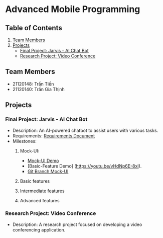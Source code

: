 # Advanced Mobile Programming
## Table of Contents
1. [Team Members](#team-members)
2. [Projects](#projects)
    - [Final Project: Jarvis - AI Chat Bot](#final-project-jarvis---ai-chat-bot)
    - [Research Project: Video Conference](#research-project-video-conference)

## Team Members
- 21120148: Trần Tiến
- 21120140: Trần Gia Thịnh

## Projects

### Final Project: Jarvis - AI Chat Bot
- Description: An AI-powered chatbot to assist users with various tasks.
- Requirements: [Requirements Document](https://docs.google.com/document/d/1ualtUcG6kswL7nUqNQbl1z9Dnos_DvmC/view)
- Milestones:
    1. Mock-UI: 
        - [Mock-UI Demo](https://youtu.be/asB_T--IEmA)
        - [Basic-Feature Demo] (https://youtu.be/vHdNp6E-8xI).
        - [Git Branch Mock-UI](https://github.com/tt-papoi/HCMUS-Advanced-mobile-programming/tree/mock-ui/Final%20Project/Source/frontend/jarvis)
          
    2. Basic features
    3. Intermediate features
    4. Advanced features

### Research Project: Video Conference
- Description: A research project focused on developing a video conferencing application.


